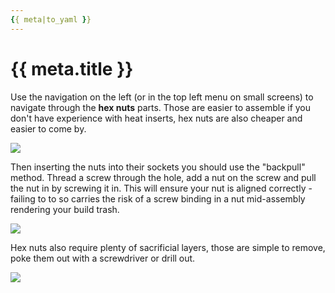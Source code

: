 ```yaml
---
{{ meta|to_yaml }}
---
```


# {{ meta.title }}

Use the navigation on the left (or in the top left menu on small screens) to navigate through the **hex nuts** parts. Those are easier to assemble if you don't have experience with heat inserts, hex nuts are also cheaper and easier to come by. 

![](/assets/hex_nuts.png)

Then inserting the nuts into their sockets you should use the "backpull" method. Thread a screw through the hole, add a nut on the screw and pull the nut in by screwing it in. This will ensure your nut is aligned correctly - failing to to so carries the risk of a screw binding in a nut mid-assembly rendering your build trash. 

![](/assets/back_pull.png)

Hex nuts also require plenty of sacrificial layers, those are simple to remove, poke them out with a screwdriver or drill out.

![](/assets/sacrificial_layers.png)
